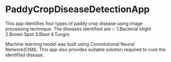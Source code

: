 # PaddyCropDiseaseDetectionApp
This app identifies four types of paddy crop disease using image processing technique. The diseases identified are :-
1.Bacterial blight
2.Brown Spot
3.Blast
4.Tungro

Machine learning model was built using Convolutional Neural Network(CNN). This app also provides suitable solution required to cure the identified disease.
